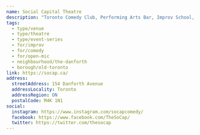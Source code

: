 ```yaml
---
name: Social Capital Theatre
description: "Toronto Comedy Club, Performing Arts Bar, Improv School, Event Space & purveyors of local craft beer. We host up to 6 shows a night including improv, sketch, standup, independent theatre, storytelling, burlesque, music, book launches and parties. Our improv school has weekly improv drop-ins open to the public, full courses with some of Toronto's best teachers, and student shows to help budding improvisers get stage time and hone their skills."
tags:
  - type/venue
  - type/theatre
  - type/event-series
  - for/improv
  - for/comedy
  - for/open-mic
  - neighbourhood/the-danforth
  - borough/old-toronto
link: https://socap.ca/
address:
  streetAddress: 154 Danforth Avenue
  addressLocality: Toronto
  addressRegion: ON
  postalCode: M4K 1N1
social:
  instagram: https://www.instagram.com/socapcomedy/
  facebook: https://www.facebook.com/TheSoCap/
  twitter: https://twitter.com/thesocap
---
```

